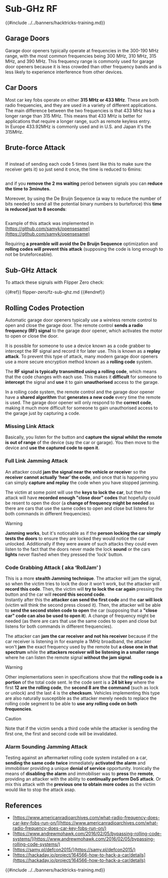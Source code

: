 # Sub-GHz RF

{{#include ../../banners/hacktricks-training.md}}

## Garage Doors

Garage door openers typically operate at frequencies in the 300-190 MHz range, with the most common frequencies being 300 MHz, 310 MHz, 315 MHz, and 390 MHz. This frequency range is commonly used for garage door openers because it is less crowded than other frequency bands and is less likely to experience interference from other devices.

## Car Doors

Most car key fobs operate on either **315 MHz or 433 MHz**. These are both radio frequencies, and they are used in a variety of different applications. The main difference between the two frequencies is that 433 MHz has a longer range than 315 MHz. This means that 433 MHz is better for applications that require a longer range, such as remote keyless entry.\
In Europe 433.92MHz is commonly used and in U.S. and Japan it's the 315MHz.

## **Brute-force Attack**

<figure><img src="../../images/image (1084).png" alt=""><figcaption></figcaption></figure>

If instead of sending each code 5 times (sent like this to make sure the receiver gets it) so just send it once, the time is reduced to 6mins:

<figure><img src="../../images/image (622).png" alt=""><figcaption></figcaption></figure>

and if you **remove the 2 ms waiting** period between signals you can **reduce the time to 3minutes.**

Moreover, by using the De Bruijn Sequence (a way to reduce the number of bits needed to send all the potential binary numbers to burteforce) this **time is reduced just to 8 seconds**:

<figure><img src="../../images/image (583).png" alt=""><figcaption></figcaption></figure>

Example of this attack was implemented in [https://github.com/samyk/opensesame](https://github.com/samyk/opensesame)

Requiring **a preamble will avoid the De Bruijn Sequence** optimization and **rolling codes will prevent this attack** (supposing the code is long enough to not be bruteforceable).

## Sub-GHz Attack

To attack these signals with Flipper Zero check:



{{#ref}}
flipper-zero/fz-sub-ghz.md
{{#endref}}

## Rolling Codes Protection

Automatic garage door openers typically use a wireless remote control to open and close the garage door. The remote control **sends a radio frequency (RF) signal** to the garage door opener, which activates the motor to open or close the door.

It is possible for someone to use a device known as a code grabber to intercept the RF signal and record it for later use. This is known as a **replay attack**. To prevent this type of attack, many modern garage door openers use a more secure encryption method known as a **rolling code** system.

The **RF signal is typically transmitted using a rolling code**, which means that the code changes with each use. This makes it **difficult** for someone to **intercept** the signal and **use** it to gain **unauthorised** access to the garage.

In a rolling code system, the remote control and the garage door opener have a **shared algorithm** that **generates a new code** every time the remote is used. The garage door opener will only respond to the **correct code**, making it much more difficult for someone to gain unauthorised access to the garage just by capturing a code.

### **Missing Link Attack**

Basically, you listen for the button and **capture the signal whilst the remote is out of range** of the device (say the car or garage). You then move to the device and **use the captured code to open it**.

### Full Link Jamming Attack

An attacker could **jam the signal near the vehicle or receive**r so the **receiver cannot actually ‘hear’ the code**, and once that is happening you can simply **capture and replay** the code when you have stopped jamming.

The victim at some point will use the **keys to lock the car**, but then the attack will have **recorded enough "close door" codes** that hopefully could be resent to open the door (a **change of frequency might be needed** as there are cars that use the same codes to open and close but listens for both commands in different frequencies).

> [!WARNING]
> **Jamming works**, but it's noticeable as if the **person locking the car simply tests the doors** to ensure they are locked they would notice the car unlocked. Additionally if they were aware of such attacks they could even listen to the fact that the doors never made the lock **sound** or the cars **lights** never flashed when they pressed the ‘lock’ button.

### **Code Grabbing Attack ( aka ‘RollJam’ )**

This is a more **stealth Jamming technique**. The attacker will jam the signal, so when the victim tries to lock the door it won't work, but the attacker will **record this code**. Then, the victim will **try to lock the car again** pressing the button and the car will **record this second code**.\
Instantly after this the **attacker can send the first code** and the **car will lock** (victim will think the second press closed it). Then, the attacker will be able to **send the second stolen code to open** the car (supposing that a **"close car" code can also be used to open it**). A change of frequency might be needed (as there are cars that use the same codes to open and close but listens for both commands in different frequencies).

The attacker can **jam the car receiver and not his receiver** because if the car receiver is listening in for example a 1MHz broadband, the attacker won't **jam** the exact frequency used by the remote but **a close one in that spectrum** while the **attackers receiver will be listening in a smaller range** where he can listen the remote signal **without the jam signal**.

> [!WARNING]
> Other implementations seen in specifications show that the **rolling code is a portion** of the total code sent. Ie the code sent is a **24 bit key** where the first **12 are the rolling code**, the **second 8 are the command** (such as lock or unlock) and the last 4 is the **checksum**. Vehicles implementing this type are also naturally susceptible as the attacker merely needs to replace the rolling code segment to be able to **use any rolling code on both frequencies**.

> [!CAUTION]
> Note that if the victim sends a third code while the attacker is sending the first one, the first and second code will be invalidated.

### Alarm Sounding Jamming Attack

Testing against an aftermarket rolling code system installed on a car, **sending the same code twice** immediately **activated the alarm** and immobiliser providing a unique **denial of service** opportunity. Ironically the means of **disabling the alarm** and immobiliser was to **press** the **remote**, providing an attacker with the ability to **continually perform DoS attack**. Or mix this attack with the **previous one to obtain more codes** as the victim would like to stop the attack asap.

## References

- [https://www.americanradioarchives.com/what-radio-frequency-does-car-key-fobs-run-on/](https://www.americanradioarchives.com/what-radio-frequency-does-car-key-fobs-run-on/)
- [https://www.andrewmohawk.com/2016/02/05/bypassing-rolling-code-systems/](https://www.andrewmohawk.com/2016/02/05/bypassing-rolling-code-systems/)
- [https://samy.pl/defcon2015/](https://samy.pl/defcon2015/)
- [https://hackaday.io/project/164566-how-to-hack-a-car/details](https://hackaday.io/project/164566-how-to-hack-a-car/details)

{{#include ../../banners/hacktricks-training.md}}

